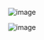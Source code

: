 ![image](https://github.com/user-attachments/assets/e72de882-e072-4d6d-adcf-aceeb27763fd)




![image](https://github.com/user-attachments/assets/ff8707b5-2b43-47e9-a44b-f1e60781b700)


